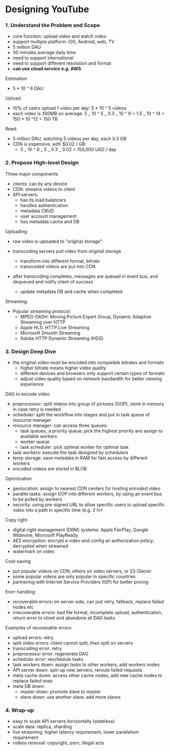 # Designing YouTube

### 1. Understand the Problem and Scope

- core function: upload video and watch video
- support multiple platform: iOS, Android, web, TV
- 5 million DAU
- 30 minutes average daily time
- need to support international
- need to support different resolution and format
- **can use cloud service e.g. AWS**

Estimation

- 5 \* 10 ^ 6 DAU

Upload:

- 10% of users upload 1 video per day: 5 \* 10 ^ 5 videos
- each video is 300MB on average: 5 _ 10 ^ 5 _ 0.3 _ 10 ^ 9 = 1.5 _ 10 ^ 14 = 150 \* 10 ^12 = 150 TB

Read:

- 5 million DAU, watching 5 videos per day, each 0.3 GB
- CDN is expensive, with $0.02 / GB:
  - 5 _ 10 ^ 6 _ 5 _ 0.3 _ 0.02 = 150,000 USD / day

### 2. Propose High-level Design

Three major components

- clients: can by any device
- CDN: streams videos to client
- API servers:
  - has its load balancers
  - handles authentication
  - metadata CRUD
  - user account management
  - has metadata cache and DB

Uploading:

- raw video is uploaded to "original storage"
- transcoding servers pull video from original storage

  - transform into different format, bitrate
  - transcoded videos are put into CDN

- after transcoding completes, messages are queued in event bus, and dequeued and notify client of success

  - update metadata DB and cache when completed

Streaming:

- Popular streaming protocol:
  - MPEG-DASH: Moving Picture Expert Group, Dynamic Adaptive Streaming over HTTP
  - Apple HLS: HTTP Live Streaming
  - Microsoft Smooth Streaming
  - Adobe HTTP Dynamic Streaming (HDS)

### 3. Design Deep Dive

- the original video must be encoded into compatible bitrates and formats
  - higher bitrate means higher video quality
  - different devices and browsers only support certain types of formats
  - adjust video quality based on network bandwidth for better viewing experience

DAG to encode video

- preprocessor: split videos into group of pictures (GOP), store in memory in case retry is needed
- scheduler: split the workflow into stages and put in task queue of resource manager
- resource manager: can access three queues:
  - task queues, a priority queue; pick the highest priority ans assign to available workers
  - worker queue
  - task scheduler: pick optimal worker for optimal task
- task workers: execute the task designed by schedulers
- temp storage: save metadata in RAM for fast access by different workers
- encoded videos are stored in BLOB

Optimization

- geolocation: assign to nearest CDN centers for hosting encoded video
- parallel tasks: assign GOP into different workers, by using an event bus to be polled by workers
- security: using pre-signed URL to allow specific users to upload specific video into a path in specific time (e.g. 2 hr)

Copy right

- digital right management (DRM) systems: Apple FairPlay, Google WIdevine, Microsoft PlayReady
- AES encryption: encrypt a video and config an authorization policy; decrypted when streamed
- watermark on video

Cost-saving

- put popular videos on CDN, others on video servers, or S3 Glacier
- some popular videos are only popular in specific countries
- partnering with Internet Service Providers (ISP) for better pricing

Erorr handling:

- recoverable errors: on server side, can just retry, fallback, replace failed nodes etc
- irrecoverable errors: bad file format, incomplete upload, authentication, return error to clinet and abandone all DAG tasks

Examples of recoverable errors:

- upload errors: retry
- split video errors: client cannot split, then split on servers
- transcoding error: retry
- preprocessor error: regenerate DAG
- scheduler error: reschedule tasks
- task workers down: assign tasks to other workers, add workers nodes
- API server down: spin up new servers, reroute failed requests
- meta cache down: access other cache nodes, add new cache nodes to replace failed ones
- meta DB down:
  - master down: promote slave to master
  - slave down: use another slave, add more slaves

### 4. Wrap-up

- easy to scale API servers horizontally (stateless)
- scale data: replica, sharding
- live streaming: higher latency requirement, lower parallelism requirement
- videos removal: copyright, porn, illegal acts
